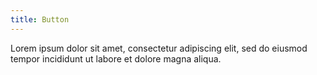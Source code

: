 ```yaml
---
title: Button
---
```


Lorem ipsum dolor sit amet, consectetur adipiscing elit, sed do eiusmod tempor incididunt ut labore et dolore magna aliqua.